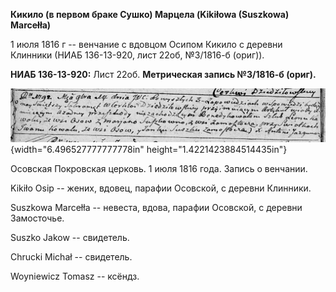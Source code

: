 **Кикило (в первом браке Сушко) Марцела (Kikiłowa (Suszkowa) Marcełła)**

1 июля 1816 г -- венчание с вдовцом Осипом Кикило с деревни Клинники
(НИАБ 136-13-920, лист 22об, №3/1816-б (ориг)).

**НИАБ 136-13-920:** Лист 22об. **Метрическая запись №3/1816-б (ориг).**

![](./media/311d5f95c03a2d0f16b1324d2132252da464c125.png){width="6.496527777777778in"
height="1.4221423884514435in"}

Осовская Покровская церковь. 1 июля 1816 года. Запись о венчании.

Kikiło Osip -- жених, вдовец, парафии Осовской, с деревни Клинники.

Suszkowa Marcełła -- невеста, вдова, парафии Осовской, с деревни
Замосточье.

Suszko Jakow -- свидетель.

Chrucki Michał -- свидетель.

Woyniewicz Tomasz -- ксёндз.
